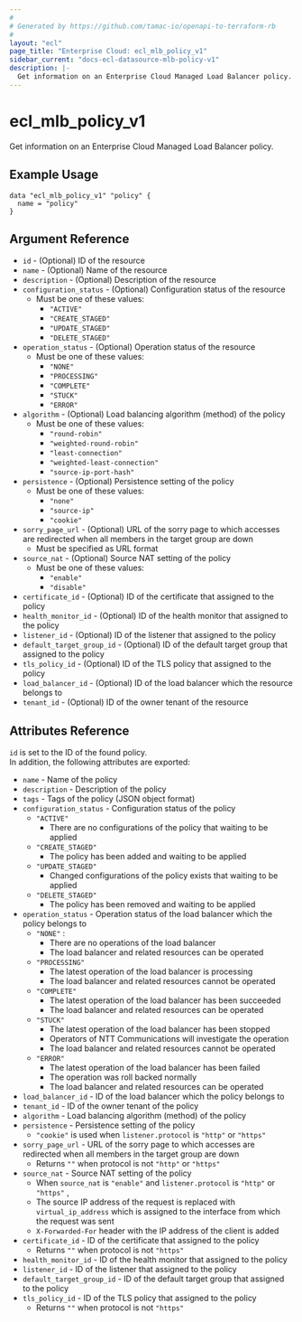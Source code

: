 ```yaml
---
#
# Generated by https://github.com/tamac-io/openapi-to-terraform-rb
#
layout: "ecl"
page_title: "Enterprise Cloud: ecl_mlb_policy_v1"
sidebar_current: "docs-ecl-datasource-mlb-policy-v1"
description: |-
  Get information on an Enterprise Cloud Managed Load Balancer policy.
---
```


# ecl\_mlb\_policy\_v1

Get information on an Enterprise Cloud Managed Load Balancer policy.

## Example Usage

```hcl
data "ecl_mlb_policy_v1" "policy" {
  name = "policy"
}
```

## Argument Reference

* `id` - (Optional) ID of the resource
* `name` - (Optional) Name of the resource
* `description` - (Optional) Description of the resource
* `configuration_status` - (Optional) Configuration status of the resource
    * Must be one of these values:
        * `"ACTIVE"`
        * `"CREATE_STAGED"`
        * `"UPDATE_STAGED"`
        * `"DELETE_STAGED"`
* `operation_status` - (Optional) Operation status of the resource
    * Must be one of these values:
        * `"NONE"`
        * `"PROCESSING"`
        * `"COMPLETE"`
        * `"STUCK"`
        * `"ERROR"`
* `algorithm` - (Optional) Load balancing algorithm (method) of the policy
    * Must be one of these values:
        * `"round-robin"`
        * `"weighted-round-robin"`
        * `"least-connection"`
        * `"weighted-least-connection"`
        * `"source-ip-port-hash"`
* `persistence` - (Optional) Persistence setting of the policy
    * Must be one of these values:
        * `"none"`
        * `"source-ip"`
        * `"cookie"`
* `sorry_page_url` - (Optional) URL of the sorry page to which accesses are redirected when all members in the target group are down
    * Must be specified as URL format
* `source_nat` - (Optional) Source NAT setting of the policy
    * Must be one of these values:
        * `"enable"`
        * `"disable"`
* `certificate_id` - (Optional) ID of the certificate that assigned to the policy
* `health_monitor_id` - (Optional) ID of the health monitor that assigned to the policy
* `listener_id` - (Optional) ID of the listener that assigned to the policy
* `default_target_group_id` - (Optional) ID of the default target group that assigned to the policy
* `tls_policy_id` - (Optional) ID of the TLS policy that assigned to the policy
* `load_balancer_id` - (Optional) ID of the load balancer which the resource belongs to
* `tenant_id` - (Optional) ID of the owner tenant of the resource

## Attributes Reference

`id` is set to the ID of the found policy.<br>
In addition, the following attributes are exported:

* `name` - Name of the policy
* `description` - Description of the policy
* `tags` - Tags of the policy (JSON object format)
* `configuration_status` - Configuration status of the policy
    * `"ACTIVE"`
        * There are no configurations of the policy that waiting to be applied
    * `"CREATE_STAGED"`
        * The policy has been added and waiting to be applied
    * `"UPDATE_STAGED"`
        * Changed configurations of the policy exists that waiting to be applied
    * `"DELETE_STAGED"`
        * The policy has been removed and waiting to be applied
* `operation_status` - Operation status of the load balancer which the policy belongs to
    * `"NONE"` :
        * There are no operations of the load balancer
        * The load balancer and related resources can be operated
    * `"PROCESSING"`
        * The latest operation of the load balancer is processing
        * The load balancer and related resources cannot be operated
    * `"COMPLETE"`
        * The latest operation of the load balancer has been succeeded
        * The load balancer and related resources can be operated
    * `"STUCK"`
        * The latest operation of the load balancer has been stopped
        * Operators of NTT Communications will investigate the operation
        * The load balancer and related resources cannot be operated
    * `"ERROR"`
        * The latest operation of the load balancer has been failed
        * The operation was roll backed normally
        * The load balancer and related resources can be operated
* `load_balancer_id` - ID of the load balancer which the policy belongs to
* `tenant_id` - ID of the owner tenant of the policy
* `algorithm` - Load balancing algorithm (method) of the policy
* `persistence` - Persistence setting of the policy
    * `"cookie"` is used when `listener.protocol` is `"http"` or `"https"`
* `sorry_page_url` - URL of the sorry page to which accesses are redirected when all members in the target group are down
    * Returns `""` when protocol is not `"http"` or `"https"`
* `source_nat` - Source NAT setting of the policy
    * When `source_nat` is `"enable"` and `listener.protocol` is `"http"` or `"https"` ,
    * The source IP address of the request is replaced with `virtual_ip_address` which is assigned to the interface from which the request was sent
    * `X-Forwarded-For` header with the IP address of the client is added
* `certificate_id` - ID of the certificate that assigned to the policy
    * Returns `""` when protocol is not `"https"`
* `health_monitor_id` - ID of the health monitor that assigned to the policy
* `listener_id` - ID of the listener that assigned to the policy
* `default_target_group_id` - ID of the default target group that assigned to the policy
* `tls_policy_id` - ID of the TLS policy that assigned to the policy
    * Returns `""` when protocol is not `"https"`
